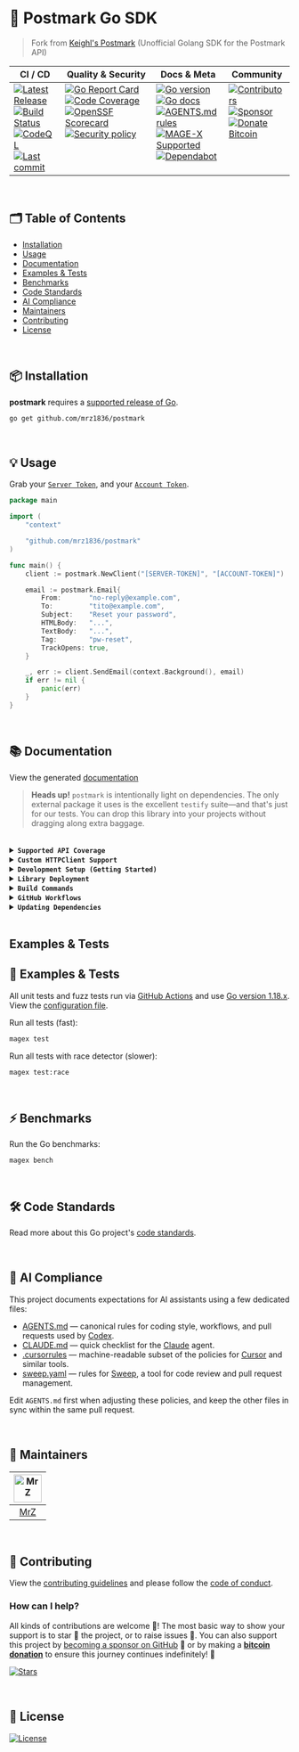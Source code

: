 # 📨 Postmark Go SDK
> Fork from [Keighl's Postmark](https://github.com/keighl/postmark) (Unofficial Golang SDK for the Postmark API)

<table>
  <thead>
    <tr>
      <th>CI&nbsp;/&nbsp;CD</th>
      <th>Quality&nbsp;&amp;&nbsp;Security</th>
      <th>Docs&nbsp;&amp;&nbsp;Meta</th>
      <th>Community</th>
    </tr>
  </thead>
  <tbody>
    <tr>
      <td valign="top" align="left">
        <a href="https://github.com/mrz1836/postmark/releases">
          <img src="https://img.shields.io/github/release-pre/mrz1836/postmark?logo=github&style=flat" alt="Latest Release">
        </a><br/>
        <a href="https://github.com/mrz1836/postmark/actions">
          <img src="https://img.shields.io/github/actions/workflow/status/mrz1836/postmark/fortress.yml?branch=master&logo=github&style=flat" alt="Build Status">
        </a><br/>
		<a href="https://github.com/mrz1836/postmark/actions">
          <img src="https://github.com/mrz1836/postmark/actions/workflows/codeql-analysis.yml/badge.svg?style=flat" alt="CodeQL">
        </a><br/>
        <a href="https://github.com/mrz1836/postmark/commits/master">
		  <img src="https://img.shields.io/github/last-commit/mrz1836/postmark?style=flat&logo=clockify&logoColor=white" alt="Last commit">
		</a>
      </td>
      <td valign="top" align="left">
        <a href="https://goreportcard.com/report/github.com/mrz1836/postmark">
          <img src="https://goreportcard.com/badge/github.com/mrz1836/postmark?style=flat" alt="Go Report Card">
        </a><br/>
		<a href="https://codecov.io/gh/mrz1836/postmark">
          <img src="https://codecov.io/gh/mrz1836/postmark/branch/master/graph/badge.svg?style=flat" alt="Code Coverage">
        </a><br/>
		<a href="https://scorecard.dev/viewer/?uri=github.com/mrz1836/postmark">
          <img src="https://api.scorecard.dev/projects/github.com/mrz1836/postmark/badge?logo=springsecurity&logoColor=white" alt="OpenSSF Scorecard">
        </a><br/>
		<a href=".github/SECURITY.md">
          <img src="https://img.shields.io/badge/security-policy-blue?style=flat&logo=springsecurity&logoColor=white" alt="Security policy">
        </a>
      </td>
      <td valign="top" align="left">
        <a href="https://golang.org/">
          <img src="https://img.shields.io/github/go-mod/go-version/mrz1836/postmark?style=flat" alt="Go version">
        </a><br/>
        <a href="https://pkg.go.dev/github.com/mrz1836/postmark?tab=doc">
          <img src="https://pkg.go.dev/badge/github.com/mrz1836/postmark.svg?style=flat" alt="Go docs">
        </a><br/>
        <a href=".github/AGENTS.md">
          <img src="https://img.shields.io/badge/AGENTS.md-found-40b814?style=flat&logo=openai" alt="AGENTS.md rules">
        </a><br/>
        <a href="https://github.com/mrz1836/mage-x">
          <img src="https://img.shields.io/badge/Mage-supported-brightgreen?style=flat&logo=go&logoColor=white" alt="MAGE-X Supported">
        </a><br/>
		<a href=".github/dependabot.yml">
          <img src="https://img.shields.io/badge/dependencies-automatic-blue?logo=dependabot&style=flat" alt="Dependabot">
        </a>
      </td>
      <td valign="top" align="left">
        <a href="https://github.com/mrz1836/postmark/graphs/contributors">
          <img src="https://img.shields.io/github/contributors/mrz1836/postmark?style=flat&logo=contentful&logoColor=white" alt="Contributors">
        </a><br/>
        <a href="https://github.com/sponsors/mrz1836">
          <img src="https://img.shields.io/badge/sponsor-MrZ-181717.svg?logo=github&style=flat" alt="Sponsor">
        </a><br/>
        <a href="https://mrz1818.com/?tab=tips&utm_source=github&utm_medium=sponsor-link&utm_campaign=postmark&utm_term=postmark&utm_content=postmark">
          <img src="https://img.shields.io/badge/donate-bitcoin-ff9900.svg?logo=bitcoin&style=flat" alt="Donate Bitcoin">
        </a>
      </td>
    </tr>
  </tbody>
</table>

<br/>

## 🗂️ Table of Contents
* [Installation](#-installation)
* [Usage](#-usage)
* [Documentation](#-documentation)
* [Examples & Tests](#-examples--tests)
* [Benchmarks](#-benchmarks)
* [Code Standards](#-code-standards)
* [AI Compliance](#-ai-compliance)
* [Maintainers](#-maintainers)
* [Contributing](#-contributing)
* [License](#-license)

<br/>

## 📦 Installation

**postmark** requires a [supported release of Go](https://golang.org/doc/devel/release.html#policy).
```shell script
go get github.com/mrz1836/postmark
```

<br/>

## 💡 Usage
Grab your [`Server Token`](https://account.postmarkapp.com/servers/XXXX/credentials), and your [`Account Token`](https://account.postmarkapp.com/account/edit).

```go
package main

import (
	"context"

	"github.com/mrz1836/postmark"
)

func main() {
	client := postmark.NewClient("[SERVER-TOKEN]", "[ACCOUNT-TOKEN]")

	email := postmark.Email{
		From:       "no-reply@example.com",
		To:         "tito@example.com",
		Subject:    "Reset your password",
		HTMLBody:   "...",
		TextBody:   "...",
		Tag:        "pw-reset",
		TrackOpens: true,
	}

	_, err := client.SendEmail(context.Background(), email)
	if err != nil {
		panic(err)
	}
}
```
<br/>

## 📚 Documentation

View the generated [documentation](https://pkg.go.dev/github.com/mrz1836/postmark?tab=doc)

> **Heads up!** `postmark` is intentionally light on dependencies. The only
external package it uses is the excellent `testify` suite—and that's just for
our tests. You can drop this library into your projects without dragging along
extra baggage.

<br/>

<details>
<summary><strong><code>Supported API Coverage</code></strong></summary>
<br/>

* [x] **[Email API](https://postmarkapp.com/developer/api/email-api)**
	* [x] [`POST /email`](https://postmarkapp.com/developer/api/email-api#send-a-single-email) - Send a single email ([email.go](email.go))
	* [x] [`POST /email/batch`](https://postmarkapp.com/developer/api/email-api#send-batch-emails) - Send batch emails ([email.go](email.go))

* [x] **[Templates API](https://postmarkapp.com/developer/api/templates-api)**
	* [x] [`POST /email/withTemplate`](https://postmarkapp.com/developer/api/templates-api#email-with-template) - Send email with template ([templates.go](templates.go))
	* [x] [`POST /email/batchWithTemplates`](https://postmarkapp.com/developer/api/templates-api#send-batch-with-templates) - Send batch with templates ([templates.go](templates.go))
	* [x] [`PUT /templates/push`](https://postmarkapp.com/developer/api/templates-api#push-templates) - Push templates to another server ([templates.go](templates.go))
	* [x] [`GET /templates/{templateIdOrAlias}`](https://postmarkapp.com/developer/api/templates-api#get-template) - Get a template ([templates.go](templates.go))
	* [x] [`POST /templates`](https://postmarkapp.com/developer/api/templates-api#create-template) - Create a template ([templates.go](templates.go))
	* [x] [`PUT /templates/{templateIdOrAlias}`](https://postmarkapp.com/developer/api/templates-api#edit-template) - Edit a template ([templates.go](templates.go))
	* [x] [`GET /templates`](https://postmarkapp.com/developer/api/templates-api#list-templates) - List templates ([templates.go](templates.go))
	* [x] [`DELETE /templates/{templateIdOrAlias}`](https://postmarkapp.com/developer/api/templates-api#delete-template) - Delete a template ([templates.go](templates.go))
	* [x] [`POST /templates/validate`](https://postmarkapp.com/developer/api/templates-api#validate-template) - Validate a template ([templates.go](templates.go))

* [x] **[Bounce API](https://postmarkapp.com/developer/api/bounce-api)**
	* [x] [`GET /deliverystats`](https://postmarkapp.com/developer/api/bounce-api#get-delivery-stats) - Get delivery stats ([bounce.go](bounce.go))
	* [x] [`GET /bounces`](https://postmarkapp.com/developer/api/bounce-api#get-bounces) - Get bounces ([bounce.go](bounce.go))
	* [x] [`GET /bounces/{bounceid}`](https://postmarkapp.com/developer/api/bounce-api#get-bounce) - Get a single bounce ([bounce.go](bounce.go))
	* [x] [`GET /bounces/{bounceid}/dump`](https://postmarkapp.com/developer/api/bounce-api#get-bounce-dump) - Get bounce dump ([bounce.go](bounce.go))
	* [x] [`PUT /bounces/{bounceid}/activate`](https://postmarkapp.com/developer/api/bounce-api#activate-bounce) - Activate a bounce ([bounce.go](bounce.go))
	* [x] [`GET /bounces/tags`](https://postmarkapp.com/developer/api/bounce-api#get-bounced-tags) - Get bounced tags ([bounce.go](bounce.go))

* [x] **[Messages API](https://postmarkapp.com/developer/api/messages-api)**
	* [x] [`GET /messages/outbound`](https://postmarkapp.com/developer/api/messages-api#outbound-message-search) - Search outbound messages ([messages_outbound.go](messages_outbound.go))
	* [x] [`GET /messages/outbound/{messageid}/details`](https://postmarkapp.com/developer/api/messages-api#outbound-message-details) - Get outbound message details ([messages_outbound.go](messages_outbound.go))
	* [x] [`GET /messages/outbound/{messageid}/dump`](https://postmarkapp.com/developer/api/messages-api#outbound-message-dump) - Get outbound message dump ([messages_outbound.go](messages_outbound.go))
	* [x] [`GET /messages/outbound/opens`](https://postmarkapp.com/developer/api/messages-api#message-opens) - Get message opens ([messages_outbound.go](messages_outbound.go))
	* [x] [`GET /messages/outbound/opens/{messageid}`](https://postmarkapp.com/developer/api/messages-api#opens-for-single-message) - Get opens for single message ([messages_outbound.go](messages_outbound.go))
	* [x] [`GET /messages/outbound/clicks`](https://postmarkapp.com/developer/api/messages-api#message-clicks) - Get message clicks ([messages_outbound.go](messages_outbound.go))
	* [x] [`GET /messages/outbound/clicks/{messageid}`](https://postmarkapp.com/developer/api/messages-api#clicks-for-single-message) - Get clicks for single message ([messages_outbound.go](messages_outbound.go))
	* [x] [`GET /messages/inbound`](https://postmarkapp.com/developer/api/messages-api#inbound-message-search) - Search inbound messages ([messages_inbound.go](messages_inbound.go))
	* [x] [`GET /messages/inbound/{messageid}/details`](https://postmarkapp.com/developer/api/messages-api#inbound-message-details) - Get inbound message details ([messages_inbound.go](messages_inbound.go))
	* [x] [`PUT /messages/inbound/{messageid}/bypass`](https://postmarkapp.com/developer/api/messages-api#bypass-inbound-message-rules) - Bypass inbound message rules ([messages_inbound.go](messages_inbound.go))
	* [x] [`PUT /messages/inbound/{messageid}/retry`](https://postmarkapp.com/developer/api/messages-api#retry-inbound-message-processing) - Retry inbound message processing ([messages_inbound.go](messages_inbound.go))

* [x] **[Message Streams API](https://postmarkapp.com/developer/api/message-streams-api)**
	* [x] [`GET /message-streams`](https://postmarkapp.com/developer/api/message-streams-api#list-message-streams) - List message streams ([message_streams.go](message_streams.go))
	* [x] [`GET /message-streams/{stream_ID}`](https://postmarkapp.com/developer/api/message-streams-api#get-message-stream) - Get a message stream ([message_streams.go](message_streams.go))
	* [x] [`PATCH /message-streams/{stream_ID}`](https://postmarkapp.com/developer/api/message-streams-api#edit-message-stream) - Edit a message stream ([message_streams.go](message_streams.go))
	* [x] [`POST /message-streams`](https://postmarkapp.com/developer/api/message-streams-api#create-message-stream) - Create a message stream ([message_streams.go](message_streams.go))
	* [x] [`POST /message-streams/{stream_ID}/archive`](https://postmarkapp.com/developer/api/message-streams-api#archive-message-stream) - Archive a message stream ([message_streams.go](message_streams.go))
	* [x] [`POST /message-streams/{stream_ID}/unarchive`](https://postmarkapp.com/developer/api/message-streams-api#unarchive-message-stream) - Unarchive a message stream ([message_streams.go](message_streams.go))

* [x] **[Domains API](https://postmarkapp.com/developer/api/domains-api)**
	* [x] [`GET /domains`](https://postmarkapp.com/developer/api/domains-api#list-domains) - List domains ([domains.go](domains.go))
	* [x] [`GET /domains/{domainid}`](https://postmarkapp.com/developer/api/domains-api#get-domain-details) - Get domain details ([domains.go](domains.go))
	* [x] [`POST /domains`](https://postmarkapp.com/developer/api/domains-api#create-domain) - Create a domain ([domains.go](domains.go))
	* [x] [`PUT /domains/{domainid}`](https://postmarkapp.com/developer/api/domains-api#edit-domain) - Edit a domain ([domains.go](domains.go))
	* [x] [`DELETE /domains/{domainid}`](https://postmarkapp.com/developer/api/domains-api#delete-domain) - Delete a domain ([domains.go](domains.go))
	* [x] [`PUT /domains/{domainid}/verifyDkim`](https://postmarkapp.com/developer/api/domains-api#verify-dkim) - Verify DKIM status ([domains.go](domains.go))
	* [x] [`PUT /domains/{domainid}/verifyReturnPath`](https://postmarkapp.com/developer/api/domains-api#verify-return-path) - Verify return-path status ([domains.go](domains.go))
	* [x] [`POST /domains/{domainid}/rotatedkim`](https://postmarkapp.com/developer/api/domains-api#rotate-dkim) - Rotate DKIM keys ([domains.go](domains.go))

* [x] **[Sender Signatures API](https://postmarkapp.com/developer/api/signatures-api)**
	* [x] [`GET /senders`](https://postmarkapp.com/developer/api/signatures-api#list-sender-signatures) - List sender signatures ([sender_signatures.go](sender_signatures.go))
	* [x] [`GET /senders/{signatureid}`](https://postmarkapp.com/developer/api/signatures-api#get-sender-signature-details) - Get sender signature details ([sender_signatures.go](sender_signatures.go))
	* [x] [`POST /senders`](https://postmarkapp.com/developer/api/signatures-api#create-signature) - Create a signature ([sender_signatures.go](sender_signatures.go))
	* [x] [`PUT /senders/{signatureid}`](https://postmarkapp.com/developer/api/signatures-api#edit-signature) - Edit a signature ([sender_signatures.go](sender_signatures.go))
	* [x] [`DELETE /senders/{signatureid}`](https://postmarkapp.com/developer/api/signatures-api#delete-signature) - Delete a signature ([sender_signatures.go](sender_signatures.go))
	* [x] [`POST /senders/{signatureid}/resend`](https://postmarkapp.com/developer/api/signatures-api#resend-confirmation) - Resend confirmation ([sender_signatures.go](sender_signatures.go))

* [x] **[Stats API](https://postmarkapp.com/developer/api/stats-api)**
	* [x] [`GET /stats/outbound`](https://postmarkapp.com/developer/api/stats-api#get-outbound-overview) - Get outbound overview ([stats.go](stats.go))
	* [x] [`GET /stats/outbound/sends`](https://postmarkapp.com/developer/api/stats-api#get-sent-counts) - Get sent counts ([stats.go](stats.go))
	* [x] [`GET /stats/outbound/bounces`](https://postmarkapp.com/developer/api/stats-api#get-bounce-counts) - Get bounce counts ([stats.go](stats.go))
	* [x] [`GET /stats/outbound/spam`](https://postmarkapp.com/developer/api/stats-api#get-spam-complaints) - Get spam complaints ([stats.go](stats.go))
	* [x] [`GET /stats/outbound/tracked`](https://postmarkapp.com/developer/api/stats-api#get-tracked-email-counts) - Get tracked email counts ([stats.go](stats.go))
	* [x] [`GET /stats/outbound/opens`](https://postmarkapp.com/developer/api/stats-api#get-email-open-counts) - Get email open counts ([stats.go](stats.go))
	* [x] [`GET /stats/outbound/opens/platforms`](https://postmarkapp.com/developer/api/stats-api#get-email-platform-usage) - Get email platform usage ([stats.go](stats.go))
	* [ ] [`GET /stats/outbound/opens/emailclients`](https://postmarkapp.com/developer/api/stats-api#get-email-client-usage) - Get email client usage
	* [ ] [`GET /stats/outbound/clicks`](https://postmarkapp.com/developer/api/stats-api#get-click-counts) - Get click counts
	* [ ] [`GET /stats/outbound/clicks/browserfamilies`](https://postmarkapp.com/developer/api/stats-api#get-browser-usage) - Get browser usage
	* [ ] [`GET /stats/outbound/clicks/platforms`](https://postmarkapp.com/developer/api/stats-api#get-browser-platform-usage) - Get browser platform usage

* [x] **[Webhooks API](https://postmarkapp.com/developer/api/webhooks-api)**
	* [x] [`GET /webhooks`](https://postmarkapp.com/developer/api/webhooks-api#list-webhooks) - List webhooks ([webhooks.go](webhooks.go))
	* [x] [`GET /webhooks/{Id}`](https://postmarkapp.com/developer/api/webhooks-api#get-webhook) - Get a webhook ([webhooks.go](webhooks.go))
	* [x] [`POST /webhooks`](https://postmarkapp.com/developer/api/webhooks-api#create-webhook) - Create a webhook ([webhooks.go](webhooks.go))
	* [x] [`PUT /webhooks/{Id}`](https://postmarkapp.com/developer/api/webhooks-api#edit-webhook) - Edit a webhook ([webhooks.go](webhooks.go))
	* [x] [`DELETE /webhooks/{Id}`](https://postmarkapp.com/developer/api/webhooks-api#delete-webhook) - Delete a webhook ([webhooks.go](webhooks.go))

* [x] **[Suppressions API](https://postmarkapp.com/developer/api/suppressions-api)**
	* [x] [`GET /message-streams/{stream_id}/suppressions/dump`](https://postmarkapp.com/developer/api/suppressions-api#suppression-dump) - Suppression dump ([suppressions.go](suppressions.go))
	* [x] [`POST /message-streams/{stream_id}/suppressions`](https://postmarkapp.com/developer/api/suppressions-api#create-suppression) - Create suppressions ([suppressions.go](suppressions.go))
	* [x] [`POST /message-streams/{stream_id}/suppressions/delete`](https://postmarkapp.com/developer/api/suppressions-api#delete-suppression) - Delete suppressions ([suppressions.go](suppressions.go))

* [x] **[Servers API](https://postmarkapp.com/developer/api/servers-api)**
	* [x] [`GET /server`](https://postmarkapp.com/developer/api/servers-api#get-server) - Get current server ([server.go](server.go))
	* [x] [`PUT /server`](https://postmarkapp.com/developer/api/servers-api#edit-server) - Edit current server ([server.go](server.go))
	* [x] [`GET /servers/{serverid}`](https://postmarkapp.com/developer/api/servers-api#get-server) - Get a server ([servers.go](servers.go))
	* [x] [`POST /servers`](https://postmarkapp.com/developer/api/servers-api#create-server) - Create a server ([servers.go](servers.go))
	* [x] [`PUT /servers/{serverid}`](https://postmarkapp.com/developer/api/servers-api#edit-server) - Edit a server ([servers.go](servers.go))
	* [x] [`GET /servers`](https://postmarkapp.com/developer/api/servers-api#list-servers) - List servers ([servers.go](servers.go))
	* [x] [`DELETE /servers/{serverid}`](https://postmarkapp.com/developer/api/servers-api#delete-server) - Delete a server ([servers.go](servers.go))

* [ ] **[Inbound Rules Triggers API](https://postmarkapp.com/developer/api/inbound-rules-triggers-api)**
	* [ ] [`GET /triggers/inboundrules`](https://postmarkapp.com/developer/api/inbound-rules-triggers-api#list-inbound-rule-triggers) - List inbound rule triggers
	* [ ] [`POST /triggers/inboundrules`](https://postmarkapp.com/developer/api/inbound-rules-triggers-api#create-inbound-rule-trigger) - Create an inbound rule trigger
	* [ ] [`DELETE /triggers/inboundrules/{triggerid}`](https://postmarkapp.com/developer/api/inbound-rules-triggers-api#delete-trigger) - Delete a single trigger

* [x] **[Data Removal API](https://postmarkapp.com/developer/api/data-removals-api)**
	* [x] [`POST /data-removals`](https://postmarkapp.com/developer/api/data-removals-api#create-data-removal-request) - Create a data removal request ([data_removals.go](data_removals.go))
	* [x] [`GET /data-removals/{id}`](https://postmarkapp.com/developer/api/data-removals-api#check-data-removal-status) - Check a data removal request status ([data_removals.go](data_removals.go))

</details>

<details>
<summary><strong><code>Custom HTTPClient Support</code></strong></summary>
<br/>

```go
package main

import (
    "github.com/mrz1836/postmark"
    "google.golang.org/appengine"
    "google.golang.org/appengine/urlfetch"
)

// ....

client := postmark.NewClient("[SERVER-TOKEN]", "[ACCOUNT-TOKEN]")

ctx := appengine.NewContext(req)
client.HTTPClient = urlfetch.Client(ctx)

// ...
```
</details>

<details>
<summary><strong><code>Development Setup (Getting Started)</code></strong></summary>
<br/>

Install [MAGE-X](https://github.com/mrz1836/mage-x) build tool for development:

```bash
# Install MAGE-X for development and building
go install github.com/mrz1836/mage-x/cmd/magex@latest
magex update:install
```
</details>

<details>
<summary><strong><code>Library Deployment</code></strong></summary>
<br/>

This project uses [goreleaser](https://github.com/goreleaser/goreleaser) for streamlined binary and library deployment to GitHub. To get started, install it via:

```bash
brew install goreleaser
```

The release process is defined in the [.goreleaser.yml](.goreleaser.yml) configuration file.

Then create and push a new Git tag using:

```bash
magex version:bump bump=patch push
```

This process ensures consistent, repeatable releases with properly versioned artifacts and citation metadata.

</details>

<details>
<summary><strong><code>Build Commands</code></strong></summary>
<br/>

View all build commands

```bash script
magex help
```

</details>

<details>
<summary><strong><code>GitHub Workflows</code></strong></summary>
<br/>


### 🎛️ The Workflow Control Center

All GitHub Actions workflows in this repository are powered by configuration files: [**.env.base**](.github/.env.base) (default configuration) and optionally **.env.custom** (project-specific overrides) – your one-stop shop for tweaking CI/CD behavior without touching a single YAML file! 🎯

**Configuration Files:**
- **[.env.base](.github/.env.base)** – Default configuration that works for most Go projects
- **[.env.custom](.github/.env.custom)** – Optional project-specific overrides

This magical file controls everything from:
- **🚀 Go version matrix** (test on multiple versions or just one)
- **🏃 Runner selection** (Ubuntu or macOS, your wallet decides)
- **🔬 Feature toggles** (coverage, fuzzing, linting, race detection, benchmarks)
- **🛡️ Security tool versions** (gitleaks, nancy, govulncheck)
- **🤖 Auto-merge behaviors** (how aggressive should the bots be?)
- **🏷️ PR management rules** (size labels, auto-assignment, welcome messages)

> **Pro tip:** Want to disable code coverage? Just add `ENABLE_CODE_COVERAGE=false` to your .env.custom to override the default in .env.base and push. No YAML archaeology required!

<br/>

| Workflow Name                                                                      | Description                                                                                                            |
|------------------------------------------------------------------------------------|------------------------------------------------------------------------------------------------------------------------|
| [auto-merge-on-approval.yml](.github/workflows/auto-merge-on-approval.yml)         | Automatically merges PRs after approval and all required checks, following strict rules.                               |
| [codeql-analysis.yml](.github/workflows/codeql-analysis.yml)                       | Analyzes code for security vulnerabilities using [GitHub CodeQL](https://codeql.github.com/).                          |
| [dependabot-auto-merge.yml](.github/workflows/dependabot-auto-merge.yml)           | Automatically merges [Dependabot](https://github.com/dependabot) PRs that meet all requirements.                       |
| [fortress.yml](.github/workflows/fortress.yml)                                     | Runs the GoFortress security and testing workflow, including linting, testing, releasing, and vulnerability checks.    |
| [pull-request-management.yml](.github/workflows/pull-request-management.yml)       | Labels PRs by branch prefix, assigns a default user if none is assigned, and welcomes new contributors with a comment. |
| [scorecard.yml](.github/workflows/scorecard.yml)                                   | Runs [OpenSSF](https://openssf.org/) Scorecard to assess supply chain security.                                        |
| [stale.yml](.github/workflows/stale-check.yml)                                     | Warns about (and optionally closes) inactive issues and PRs on a schedule or manual trigger.                           |
| [sync-labels.yml](.github/workflows/sync-labels.yml)                               | Keeps GitHub labels in sync with the declarative manifest at [`.github/labels.yml`](./.github/labels.yml).             |

</details>

<details>
<summary><strong><code>Updating Dependencies</code></strong></summary>
<br/>

To update all dependencies (Go modules, linters, and related tools), run:

```bash
magex deps:update
```

This command ensures all dependencies are brought up to date in a single step, including Go modules and any managed tools. It is the recommended way to keep your development environment and CI in sync with the latest versions.

</details>

<br/>

## Examples & Tests
## 🧪 Examples & Tests

All unit tests and fuzz tests run via [GitHub Actions](https://github.com/mrz1836/go-pre-commit/actions) and use [Go version 1.18.x](https://go.dev/doc/go1.18). View the [configuration file](.github/workflows/fortress.yml).

Run all tests (fast):

```bash script
magex test
```

Run all tests with race detector (slower):
```bash script
magex test:race
```

<br/>

## ⚡ Benchmarks

Run the Go benchmarks:

```bash script
magex bench
```

<br/>

## 🛠️ Code Standards
Read more about this Go project's [code standards](.github/CODE_STANDARDS.md).

<br/>

## 🤖 AI Compliance
This project documents expectations for AI assistants using a few dedicated files:

- [AGENTS.md](.github/AGENTS.md) — canonical rules for coding style, workflows, and pull requests used by [Codex](https://chatgpt.com/codex).
- [CLAUDE.md](.github/CLAUDE.md) — quick checklist for the [Claude](https://www.anthropic.com/product) agent.
- [.cursorrules](.cursorrules) — machine-readable subset of the policies for [Cursor](https://www.cursor.so/) and similar tools.
- [sweep.yaml](.github/sweep.yaml) — rules for [Sweep](https://github.com/sweepai/sweep), a tool for code review and pull request management.

Edit `AGENTS.md` first when adjusting these policies, and keep the other files in sync within the same pull request.

<br/>

## 👥 Maintainers
| [<img src="https://github.com/mrz1836.png" height="50" alt="MrZ" />](https://github.com/mrz1836) |
|:------------------------------------------------------------------------------------------------:|
|                                [MrZ](https://github.com/mrz1836)                                 |

<br/>

## 🤝 Contributing
View the [contributing guidelines](.github/CONTRIBUTING.md) and please follow the [code of conduct](.github/CODE_OF_CONDUCT.md).

### How can I help?
All kinds of contributions are welcome :raised_hands:!
The most basic way to show your support is to star :star2: the project, or to raise issues :speech_balloon:.
You can also support this project by [becoming a sponsor on GitHub](https://github.com/sponsors/mrz1836) :clap:
or by making a [**bitcoin donation**](https://mrz1818.com/?tab=tips&utm_source=github&utm_medium=sponsor-link&utm_campaign=postmark&utm_term=postmark&utm_content=postmark) to ensure this journey continues indefinitely! :rocket:


[![Stars](https://img.shields.io/github/stars/mrz1836/postmark?label=Please%20like%20us&style=social)](https://github.com/mrz1836/postmark/stargazers)

<br/>

## 📝 License

[![License](https://img.shields.io/github/license/mrz1836/postmark.svg?style=flat)](LICENSE)

